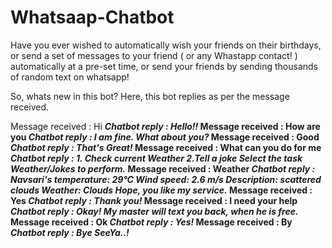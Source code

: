 # Whatsaap-Chatbot

Have you ever wished to automatically wish your friends on their birthdays, or send a set of messages to your friend ( or any Whastapp contact! ) automatically at a pre-set time, or send your friends by sending thousands of random text on whatsapp!

So, whats new in this bot?
Here, this bot replies as per the message received.

Message received : Hi
<b><i>Chatbot reply    : Hello!!</i>
Message received : How are you
<b><i>Chatbot reply    : I am fine. What about you?</i>
Message received : Good
<b><i>Chatbot reply    : That's Great!</i>
Message received : What can you do for me
<b><i>Chatbot reply    : 1. Check current Weather
2.Tell a joke
Select the task Weather/Jokes to perform.</i>
Message received : Weather
<b><i>Chatbot reply    : Navsari's temperature: 29°C 
Wind speed: 2.6 m/s
Description: scattered clouds
Weather: Clouds
Hope, you like my service.</i>
Message received : Yes
<b><i>Chatbot reply    : Thank you!</i>
Message received : I need your help
<b><i>Chatbot reply    : Okay! My master will text you back, when he is free.</i>
Message received : Ok
<b><i>Chatbot reply    : Yes!</i>
Message received : By
<b><i>Chatbot reply    : Bye SeeYa..!</i>
